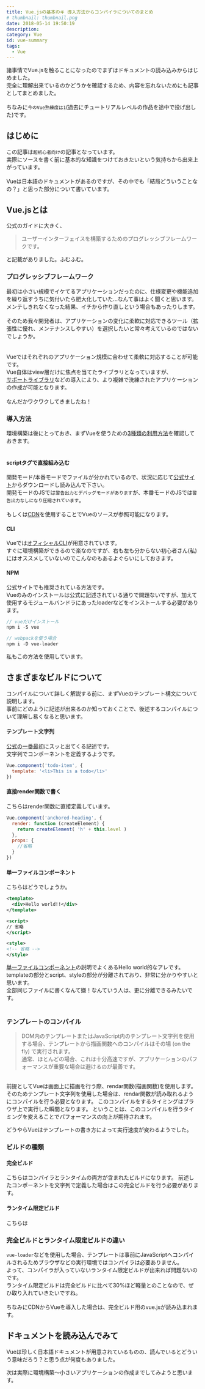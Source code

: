 ```yaml
---
title: Vue.jsの基本のキ 導入方法からコンパイラについてのまとめ
# thumbnail: thumbnail.png
date: 2018-05-14 19:50:19
description:
category: Vue
id: vue-summary
tags:
  - Vue
---
```


諸事情でVue.jsを触ることになったのでまずはドキュメントの読み込みからはじめました。  
完全に理解出来ているのかどうかを確認するため、内容を忘れないためにも記事としてまとめました。  
<br>
ちなみに`今のVue熟練度は1`(過去にチュートリアルレベルの作品を途中で投げ出した)です。  

<!-- toc -->

## はじめに
この記事は`超初心者向け`の記事となっています。  
実際にソースを書く前に基本的な知識をつけておきたいという気持ちから出来上がっています。  
<br>
Vueは日本語のドキュメントがあるのですが、その中でも「結局どういうことなの？」と思った部分について書いています。

## Vue.jsとは
公式のガイドに大きく、  
> ユーザーインターフェイスを構築するためのプログレッシブフレームワークです。  

と記載がありました。ふむふむ。

### プログレッシブフレームワーク
最初は小さい規模でイケてるアプリケーションだったのに、仕様変更や機能追加を繰り返すうちに気付いたら肥大化していた...なんて事はよく聞くと思います。  
メンテしきれなくなった結果、イチから作り直しという場合もあったりします。  
<br>
そのため我々開発者は、アプリケーションの変化に柔軟に対応できるツール（拡張性に優れ、メンテナンスしやすい）を選択したいと常々考えているのではないでしょうか。  
<br>
<br>
Vueではそれぞれのアプリケーション規模に合わせて柔軟に対応することが可能です。  
Vue自体はview層だけに焦点を当てたライブラリとなっていますが、  
[サポートライブラリ](https://github.com/vuejs/awesome-vue#components--libraries)などの導入により、より複雑で洗練されたアプリケーションの作成が可能となります。  
<br>
なんだかワクワクしてきましたね！

### 導入方法
環境構築は後にとっておき、まずVueを使うための[3種類の利用方法](https://jp.vuejs.org/v2/guide/installation.html)を確認しておきます。  
<br>

#### scriptタグで直接組み込む
開発モード/本番モードでファイルが分かれているので、状況に応じて[公式サイト](https://jp.vuejs.org/v2/guide/installation.html#lt-script-gt-%E7%9B%B4%E6%8E%A5%E7%B5%84%E3%81%BF%E8%BE%BC%E3%81%BF)からダウンロードし読み込んで下さい。  
開発モードのJSでは`警告出力とデバッグモードがあります`が、本番モードのJSでは`警告出力なしになり圧縮されています`。  
<br>
もしくは[CDN](https://jp.vuejs.org/v2/guide/installation.html#CDN)を使用することでVueのソースが参照可能になります。  

#### CLI
Vueでは[オフィシャルCLI](https://github.com/vuejs/vue-cli)が用意されています。  
すぐに環境構築ができるので楽なのですが、右も左も分からない初心者さん(私)にはオススメしていないのでこんなのもあるよぐらいにしておきます。  

#### NPM
公式サイトでも推奨されている方法です。  
Vueのみのインストールは公式に記述されている通りで問題ないですが、加えて使用するモジュールバンドラにあったloaderなどをインストールする必要があります。
```js
// vueだけインストール
npm i -S vue

// webpackを使う場合
npm i -D vue-loader
```

私もこの方法を使用しています。

## さまざまなビルドについて

コンパイルについて詳しく解説する前に、まずVueのテンプレート構文について説明します。  
事前にどのように記述が出来るのか知っておくことで、後述するコンパイルについて理解し易くなると思います。

#### テンプレート文字列
[公式の一番最初](https://jp.vuejs.org/v2/guide/#%E3%82%B3%E3%83%B3%E3%83%9D%E3%83%BC%E3%83%8D%E3%83%B3%E3%83%88%E3%81%AB%E3%82%88%E3%82%8B%E6%A7%8B%E6%88%90)にスッと出てくる記述です。  
文字列でコンポーネントを定義するようです。  
```js
Vue.component('todo-item', {
  template: '<li>This is a todo</li>'
})
``` 

#### 直接render関数で書く
こちらはrender関数に直接定義しています。  
```js
Vue.component('anchored-heading', {
  render: function (createElement) {
    return createElement( 'h' + this.level )
  },
  props: {
    //省略
  }
})
```  

#### 単一ファイルコンポーネント
こちらはどうでしょうか。  
```xml
<template>
  <div>Hello world!!</div>
</template>

<script>
// 省略
</script>

<style>
<!-- 省略 -->
</style>
```
[単一ファイルコンポーネント](https://jp.vuejs.org/v2/guide/single-file-components.html)の説明でよくあるHello world的なアレです。  
templateの部分とscript、styleの部分が分離されており、非常に分かりやすいと思います。  
全部同じファイルに書くなんて嫌！なんていう人は、更に分離できるみたいです。  
<br>

### テンプレートのコンパイル
 
> DOM内のテンプレートまたはJavaScript内のテンプレート文字列を使用する場合、テンプレートから描画関数へのコンパイルはその場 (on the fly) で実行されます。  
>通常、ほとんどの場合、これは十分高速ですが、アプリケーションのパフォーマンスが重要な場合は避けるのが最善です。  
  
<br>
前提としてVueは画面上に描画を行う際、rendar関数(描画関数)を使用します。  
そのためテンプレート文字列を使用した場合は、rendar関数が読み取れるようにコンパイルを行う必要となります。  
このコンパイルをするタイミングはブラウザ上で実行した瞬間となります。  
ということは、このコンパイルを行うタイミングを変えることでパフォーマンスの向上が期待されます。  

どうやらVueはテンプレートの書き方によって実行速度が変わるようでした。 

### ビルドの種類

#### 完全ビルド
こちらはコンパイラとランタイムの両方が含まれたビルドになります。 
前述したコンポーネントを文字列で定義した場合はこの完全ビルドを行う必要があります。

#### ランタイム限定ビルド
こちらは

### 完全ビルドとランタイム限定ビルドの違い
`vue-loader`などを使用した場合、テンプレートは事前にJavaScriptへコンパイルされるためブラウザなどの実行環境ではコンパイラは必要ありません。  
よって、コンパイラが入っていないランタイム限定ビルドが出来れば問題ないのです。  
ランタイム限定ビルドは完全ビルドに比べて30%ほど軽量とのことなので、ぜひ取り入れていきたいですね。  
<br>
ちなみにCDNからVueを導入した場合は、完全ビルド用のvue.jsが読み込まれます。

<!-- https://jp.vuejs.org/v2/guide/deployment.html#%E3%83%86%E3%83%B3%E3%83%97%E3%83%AC%E3%83%BC%E3%83%88%E3%81%AE%E3%83%97%E3%83%AA%E3%82%B3%E3%83%B3%E3%83%91%E3%82%A4%E3%83%AB -->



## ドキュメントを読み込んでみて
Vueは珍しく日本語ドキュメントが用意されているものの、読んでいるとどういう意味だろう？と思う点が何度もありました。  

次は実際に環境構築〜小さいアプリケーションの作成までしてみようと思います。